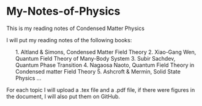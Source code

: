 # My-Notes-of-Physics
This is my reading notes of Condensed Matter Physics

I will put my reading notes of the following books:
<ol>
1. Altland & Simons, Condensed Matter Field Theory
2. Xiao-Gang Wen, Quantum Field Theory of Many-Body System
3. Subir Sachdev, Quantum Phase Transition
4. Nagaosa Naoto, Quantum Field Theory in Condensed matter Field Theory
5. Ashcroft & Mermin, Solid State Physics
...
</ol>
For each topic I will upload a .tex file and a .pdf file, if there were figures in the document, I will also put them on GitHub.
